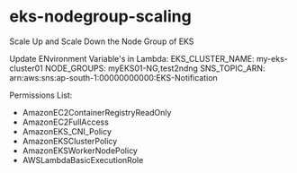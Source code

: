 # eks-nodegroup-scaling
Scale Up and Scale Down the Node Group of EKS

Update ENvironment Variable's in Lambda:
EKS_CLUSTER_NAME: my-eks-cluster01
NODE_GROUPS: myEKS01-NG,test2ndng
SNS_TOPIC_ARN: arn:aws:sns:ap-south-1:00000000000:EKS-Notification

Permissions List:
* AmazonEC2ContainerRegistryReadOnly
* AmazonEC2FullAccess
* AmazonEKS_CNI_Policy
* AmazonEKSClusterPolicy
* AmazonEKSWorkerNodePolicy
* AWSLambdaBasicExecutionRole

